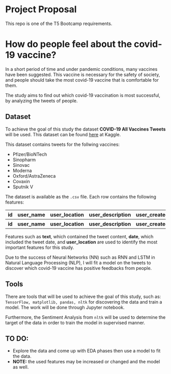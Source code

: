 # Project Proposal 

This repo is one of the T5 Bootcamp requirements. 


# How do people feel about the covid-19 vaccine?

In a short period of time and under pandemic conditions, many vaccines have been suggested. This vaccine is necessary for the safety of society, and people should take the most covid-19 vaccine that is comfortable for them. 

The study aims to find out which covid-19 vaccination is most successful, by analyzing the tweets of people.

## Dataset
To achieve the goal of this study the dataset **COVID-19 All Vaccines Tweets** will be used. 
This dataset can be found [here](https://www.kaggle.com/gpreda/all-covid19-vaccines-tweets) at Kaggle.


This dataset contains tweets for the follwing vaccines:

- Pfizer/BioNTech
- Sinopharm
- Sinovac
- Moderna
- Oxford/AstraZeneca
- Covaxin
- Sputnik V

The dataset is available as the ```.csv``` file. Each row contains the following features: 

<table width="100%">
 <tr>
  <th>id</th><th>user_name</th><th>user_location</th><th>user_description</th><th>user_created</th><th>user_followers</th><th>user_friends</th><th>user_favourites</th><th>user_verified</th><th>date</th><th>text</th><th>hashtags</th><th>source</th><th>retweets</th><th>favorites</th><th>is_retweet</th>
 </tr>
 <tr>
  <th>id</th><th>user_name</th><th>user_location</th><th>user_description</th><th>user_created</th><th>user_followers</th><th>user_friends</th><th>user_favourites</th><th>user_verified</th><th>date</th><th>text</th><th>hashtags</th><th>source</th><th>retweets</th><th>favorites</th><th>is_retweet</th>
 </tr>
</table>
<!-- ```
       id, user_name, user_location, user_description, user_created,
       user_followers, user_friends, user_favourites, user_verified,
       date, text, hashtags, source, retweets, favorites,
       is_retweet
``` -->

Features such as **text**, which contained the tweet content, **date**, which included the tweet date, and **user_location** are used to identify the most important features for this study. 

Due to the success of Neural Networks (NN) such as RNN and LSTM in Natural Language Processing (NLP), I will fit a model on the tweets to discover which covid-19 vaccine has positive feedbacks from people. 


## Tools

There are tools that will be used to achieve the goal of this study, such as: ```TensorFlow, matplotlib, pandas, nltk``` for discovering the data and train a model. The work will be done through Jupyter notebook.

Furthermore, the Sentiment Analysis from ```nltk``` will be used to determine the target of the data in order to train the model in supervised manner. 

## **TO DO**: 
- Explore the data and come up with EDA phases then use a model to fit the data.  
- **NOTE:** the used features may be increased or changed and the model as well. 